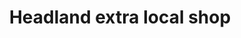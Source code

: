 ---
title: "Headland extra local shop"
url: /hartlepool/headland-extra-local-shop/
shop: Lebensmittel
---